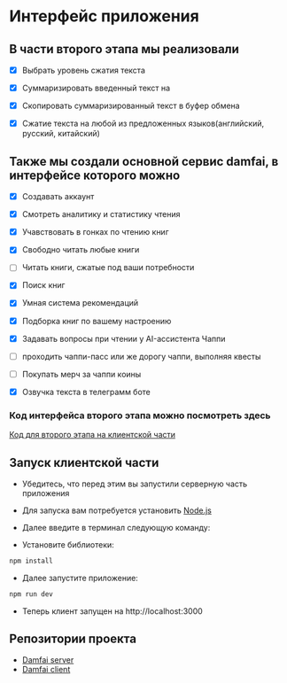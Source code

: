 # Интерфейс приложения

## В части второго этапа мы реализовали

- [x] Выбрать уровень сжатия текста

- [x] Суммаризировать введенный текст на

- [x] Скопировать суммаризированный текст в буфер обмена

- [x] Сжатие текста на любой из предложенных языков(английский, русский, китайский)

## Также мы создали основной сервис damfai, в интерфейсе которого можно

- [x] Создавать аккаунт

- [x] Смотреть аналитику и статистику чтения

- [x] Учавствовать в гонках по чтению книг

- [x] Свободно читать любые книги

- [ ] Читать книги, сжатые под ваши потребности

- [x] Поиск книг

- [x] Умная система рекомендаций

- [x] Подборка книг по вашему настроению

- [x] Задавать вопросы при чтении у AI-ассистента Чаппи

- [ ] проходить чаппи-пасс или же дорогу чаппи, выполняя квесты

- [ ] Покупать мерч за чаппи коины

- [x] Озвучка текста в телеграмм боте

### Код интерфейса второго этапа можно посмотреть здесь

[Код для второго этапа на клиентской части](<https://github.com/shms0mms/damfai-client/blob/main/src/app/(root)/prettify/page.tsx>)

## Запуск клиентской части

- Убедитесь, что перед этим вы запустили серверную часть приложения

- Для запуска вам потребуется установить [Node.js](https://nodejs.org/en/download/package-manager)

- Далее введите в терминал следующую команду:

- Установите библиотеки:

```bash
npm install
```

- Далее запустите приложение:

```bash
npm run dev
```

- Теперь клиент запущен на http://localhost:3000

## Репозитории проекта

- [Damfai server](https://github.com/1Dambek1/damfai-server)
- [Damfai client](https://github.com/shms0mms/damfai-client)
